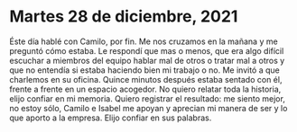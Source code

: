 # Martes 28 de diciembre, 2021

Éste día hablé con Camilo, por fin. Me nos cruzamos en la mañana y me preguntó cómo estaba. Le respondí que mas o menos, que era algo difícil escuchar a miembros del equipo hablar mal de otros o tratar mal a otros y que no entendía si estaba haciendo bien mi trabajo o no. Me invitó a que charlemos en su oficina. Quince minutos después estaba sentado con él, frente a frente en un espacio acogedor. No quiero relatar toda la historia, elijo confiar en mi memoria. Quiero registrar el resultado: me siento mejor, no estoy sólo, Camilo e Isabel me apoyan y aprecian mi manera de ser y lo que aporto a la empresa. Elijo confiar en sus palabras.

